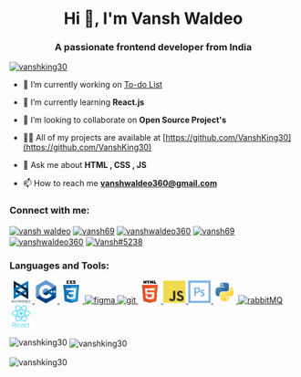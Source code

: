 <!-- - 👋 Hi, I’m @VanshKing30
- 👀 I’m interested in Coding 
- 🌱 I’m currently learning C++ , Data Structure and Algorithm's.
- 💞️ I’m looking to collaborate on Open Source Projects.
- 📫 How to reach me mail me on vanshwaldeo360@gmail.com -->

<!---
VanshKing30/VanshKing30 is a ✨ special ✨ repository because its `README.md` (this file) appears on your GitHub profile.
You can click the Preview link to take a look at your changes.
--->
<h1 align="center">Hi 👋, I'm Vansh Waldeo</h1>
<h3 align="center">A passionate frontend developer from India</h3>

<p align="left"> <a href="https://github.com/ryo-ma/github-profile-trophy"><img src="https://github-profile-trophy.vercel.app/?username=vanshking30" alt="vanshking30" /></a> </p>

- 🔭 I’m currently working on [To-do List](https://github.com/VanshKing30/To-do-App)

- 🌱 I’m currently learning **React.js**

- 👯 I’m looking to collaborate on **Open Source Project's**

- 👨‍💻 All of my projects are available at [https://github.com/VanshKing30](https://github.com/VanshKing30)

- 💬 Ask me about **HTML , CSS , JS**

- 📫 How to reach me **vanshwaldeo360@gmail.com**

<h3 align="left">Connect with me:</h3>
<p align="left">
<a href="https://linkedin.com/in/vansh waldeo" target="blank"><img align="center" src="https://raw.githubusercontent.com/rahuldkjain/github-profile-readme-generator/master/src/images/icons/Social/linked-in-alt.svg" alt="vansh waldeo" height="30" width="40" /></a>
<a href="https://www.codechef.com/users/vansh69" target="blank"><img align="center" src="https://cdn.jsdelivr.net/npm/simple-icons@3.1.0/icons/codechef.svg" alt="vansh69" height="30" width="40" /></a>
<a href="https://www.hackerrank.com/vanshwaldeo360" target="blank"><img align="center" src="https://raw.githubusercontent.com/rahuldkjain/github-profile-readme-generator/master/src/images/icons/Social/hackerrank.svg" alt="vanshwaldeo360" height="30" width="40" /></a>
<a href="https://www.leetcode.com/vansh69" target="blank"><img align="center" src="https://raw.githubusercontent.com/rahuldkjain/github-profile-readme-generator/master/src/images/icons/Social/leet-code.svg" alt="vansh69" height="30" width="40" /></a>
<a href="https://auth.geeksforgeeks.org/user/vanshwaldeo360" target="blank"><img align="center" src="https://raw.githubusercontent.com/rahuldkjain/github-profile-readme-generator/master/src/images/icons/Social/geeks-for-geeks.svg" alt="vanshwaldeo360" height="30" width="40" /></a>
<a href="https://discord.gg/Vansh#5238" target="blank"><img align="center" src="https://raw.githubusercontent.com/rahuldkjain/github-profile-readme-generator/master/src/images/icons/Social/discord.svg" alt="Vansh#5238" height="30" width="40" /></a>
</p>

<h3 align="left">Languages and Tools:</h3>
<p align="left"> <a href="https://backbonejs.org" target="_blank" rel="noreferrer"> <img src="https://raw.githubusercontent.com/devicons/devicon/master/icons/backbonejs/backbonejs-original-wordmark.svg" alt="backbonejs" width="40" height="40"/> </a> <a href="https://www.w3schools.com/cpp/" target="_blank" rel="noreferrer"> <img src="https://raw.githubusercontent.com/devicons/devicon/master/icons/cplusplus/cplusplus-original.svg" alt="cplusplus" width="40" height="40"/> </a> <a href="https://www.w3schools.com/css/" target="_blank" rel="noreferrer"> <img src="https://raw.githubusercontent.com/devicons/devicon/master/icons/css3/css3-original-wordmark.svg" alt="css3" width="40" height="40"/> </a> <a href="https://www.figma.com/" target="_blank" rel="noreferrer"> <img src="https://www.vectorlogo.zone/logos/figma/figma-icon.svg" alt="figma" width="40" height="40"/> </a> <a href="https://git-scm.com/" target="_blank" rel="noreferrer"> <img src="https://www.vectorlogo.zone/logos/git-scm/git-scm-icon.svg" alt="git" width="40" height="40"/> </a> <a href="https://www.w3.org/html/" target="_blank" rel="noreferrer"> <img src="https://raw.githubusercontent.com/devicons/devicon/master/icons/html5/html5-original-wordmark.svg" alt="html5" width="40" height="40"/> </a> <a href="https://developer.mozilla.org/en-US/docs/Web/JavaScript" target="_blank" rel="noreferrer"> <img src="https://raw.githubusercontent.com/devicons/devicon/master/icons/javascript/javascript-original.svg" alt="javascript" width="40" height="40"/> </a> <a href="https://www.photoshop.com/en" target="_blank" rel="noreferrer"> <img src="https://raw.githubusercontent.com/devicons/devicon/master/icons/photoshop/photoshop-line.svg" alt="photoshop" width="40" height="40"/> </a> <a href="https://www.python.org" target="_blank" rel="noreferrer"> <img src="https://raw.githubusercontent.com/devicons/devicon/master/icons/python/python-original.svg" alt="python" width="40" height="40"/> </a> <a href="https://www.rabbitmq.com" target="_blank" rel="noreferrer"> <img src="https://www.vectorlogo.zone/logos/rabbitmq/rabbitmq-icon.svg" alt="rabbitMQ" width="40" height="40"/> </a> <a href="https://reactjs.org/" target="_blank" rel="noreferrer"> <img src="https://raw.githubusercontent.com/devicons/devicon/master/icons/react/react-original-wordmark.svg" alt="react" width="40" height="40"/> </a> </p>

<p><img align="left" src="https://github-readme-stats.vercel.app/api/top-langs?username=vanshking30&show_icons=true&locale=en&layout=compact" alt="vanshking30" /></p>

<p>&nbsp;<img align="center" src="https://github-readme-stats.vercel.app/api?username=vanshking30&show_icons=true&locale=en" alt="vanshking30" /></p>

<p><img align="center" src="https://github-readme-streak-stats.herokuapp.com/?user=vanshking30&" alt="vanshking30" /></p>
